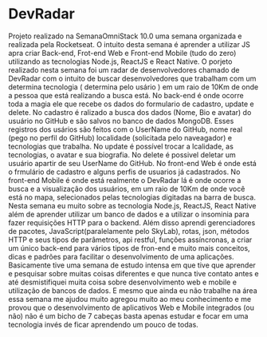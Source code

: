 # DevRadar

Projeto realizado na SemanaOmniStack 10.0 uma semana organizada e realizada pela Rocketseat. O intuito desta semana é aprender a utilizar JS apra criar Back-end, Frot-end Web e Front-end Mobile (tudo do zero) utilizando as tecnologias Node.js, ReactJS e React Native. 
O porjeto realizado nesta semana foi um radar de desenvolvedores chamado de DevRadar com o intuito de buscar desenvolvedores que trabalham com um determina tecnologia ( determina pelo usário ) em um raio de 10Km de onde a pessoa que está realizando a busca está.
No back-end é onde ocorre toda a magia ele que recebe os dados do formulario de cadastro, update e delete. No cadastro é ralizado a busca dos dados (Nome, Bio e avatar) do usuário no GitHub e são salvos no banco de dados MongoDB. Esses registros dos usários são feitos com o UserName do GitHub, nome real (pego no perfil do GitHub) localidade (solicitada pelo naveagador) e tecnologias que trabalha. No update é possível trocar a lcalidade, as tecnologias, o avatar e sua biografia. No delete é possivel deletar um usuário apartir de seu UserName do GitHub. 
No front-end Web é onde está o frmulário de cadastro e alguns perfis de usuarios já cadastrados.
No front-end Mobile é onde está realmente o DevRadar lá é onde ocorre a busca e a visualização dos usuários, em um raio de 10Km de onde você está no mapa, selecionados pelas tecnologias digitadas na barra de busca.
Nesta semana eu muito sobre as tecnologia Node.js, ReactJS, React Native além de aprender utilizar um banco de dados e a utilizar o insominia para fazer requisições HTTP para o backend. Além disso aprendi gerenciadores de pacotes, JavaScript(paralelamente pelo SkyLab), rotas, json, métodos HTTP e seus tipos de parâmetros, api restful, funções assíncronas, a criar um único back-end para vários tipos de fron-end e muito mais conceitos, dicas e padrões para facilitar o desenvolvimento de uma aplicações. 
Basicamente tive uma semana de estudo intensa em que tive que aprender e pesquisar sobre muitas coisas diferentes e que nunca tive contato antes e até desmistifiquei muita coisa sobre desenvolvimento web e mobile e utilização de bancos de dados. 
E mesmo que ainda eu não trabalhe na área essa semana me ajudou muito agregou muito ao meu conhecimento e me provou que o desenvolvimento de aplicativos Web e Mobile integrados (ou não) não é um bicho de 7 cabeças basta apenas estudar e focar em uma tecnologia invés de ficar aprendendo um pouco de todas.
